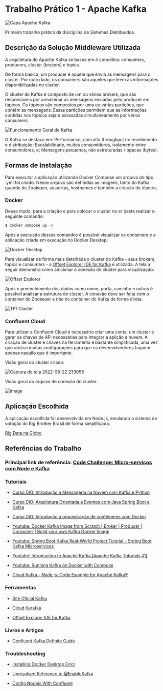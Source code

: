 # Trabalho Prático 1 - Apache Kafka

![Capa Apache Kafka](https://media-exp1.licdn.com/dms/image/C4D12AQHfzynVTuXI6w/article-cover_image-shrink_600_2000/0/1650307448706?e=1663804800&v=beta&t=9K3thBAKzsiy0epk3nMhbaAlxiv5zcLarOwvNfyBplM)

Primeiro trabalho prático da disiciplina de Sistemas Distribuídos.

## Descrição da Solução Middleware Utilizada

A arquitetura do Apache Kafka se basea em 4 conceitos: consumers, producers, cluster (brokers) e topics. 

De forma básica, um producer é aquele que envia as mensagens para o cluster. Por outro lado, os consumers são aqueles que leem as informações disponibilizadas no cluster.

O cluster do Kafka é composto de um ou vários brokers, que são responsáveis por armazenar as mensagens enviadas pelo producer em tópicos. Os tópicos são compostos por uma ou várias partições, que contêm as mensagens. Essas partições permitem que as informações contidas nos tópicos sejam acessadas simultaneamente por vários consumers. 

![Funcionamento Geral do Kafka](https://imgopt.infoq.com/fit-in/1200x2400/filters:quality(80)/filters:no_upscale()/articles/apache-kafka-licoes/pt/resources/Figura2-1565808316941.jpeg)

O Kafka se destaca em: Performance, com alto throughput no recebimento e distribuição; Escalabilidade, muitos consumidores, isolamento entre consumidores, e; Mensagens pequenas, não estruturadas / opacas (bytes).

## Formas de Instalação

Para executar a aplicação utilizando Docker Compose um arquivo do tipo .yml foi criado. Nesse arquivo são definidas as imagens, tanto do Kafka quando do Zookeper, as portas, hostnames e também a criação de tópicos. 

### Docker
Desse modo, para a criação e para colocar o cluster no ar basta realizar o seguinte comando: 

```bash
$ docker compose up -d
```

Após a execução desses comandos é possível visualizar os containers e a aplicação criada em execução no Docker Desktop:

![Docker Desktop](https://user-images.githubusercontent.com/39354498/185271121-40d00ea8-b8e1-4fb3-8d17-1b325536e7db.png)

Para visualizar de forma mais detalhada o cluster do Kafka - seus brokers, topics e consumers - a [Offset Explorer IDE for Kafka](https://www.kafkatool.com/download.html) é utilizada. A tela a seguir demonstra como adicionar a conexão do cluster para visualização:

![Offset Explorer](https://user-images.githubusercontent.com/39354498/185271000-528bd5e3-ad14-45e3-bfe0-524433f0bac4.png)

Após o preenchimento dos dados como nome, porta, caminho e outros é possível analisar a estrutura do cluster. A conexão deve ser feita com o container do Zookeper e não no container do Kafka de forma direta.

![TP1 Cluster](https://user-images.githubusercontent.com/39354498/185271539-090d43b5-f828-4a10-a671-7c4623cebcf2.png)

### Confluent Cloud

Para utilizar a Confluent Cloud é necessário criar uma conta, um cluster e gerar as chaves de API necessárias para integrar a aplição à nuvem. A criação de cluster e chaves na ferramenta é bastante simplificada, uma vez que abstrai muitas configurações para que os devenvolvedores foquem apenas naquilo que é importante.

Visão geral do cluster criado:

![Captura de tela 2022-08-22 233055](https://user-images.githubusercontent.com/39354498/186056038-ea121cf0-b3a0-489a-bb2b-e4bc859ceb3c.png)

Visão geral do arquivo de conexão do cluster:

![image](https://user-images.githubusercontent.com/39354498/186056246-493a3906-2389-4ced-8a56-22a7cc9acd7b.png)


## Aplicação Escolhida

A aplicação escolhida foi desenvolvida em Node.js, emulando o sistema de votação do Big Brother Brasil de forma simplificada.

[Big Data na Globo](https://cirocavani.github.io/post/bigdata-na-globocom/)


## Referências do Trabalho

### Principal link de referência: [Code Challenge: Micro-serviços com Node e Kafka](https://www.youtube.com/watch?v=-H8pD7sMcfo)

### Tutoriais

- [Curso DIO: Introdução a Mensageria na Nuvem com Kafka e Python](https://web.dio.me/course/introducao-mensageria-na-nuvem-com-kafka-e-python/learning/ffe8d5c7-ba73-49ff-bba5-27e81379df41)

- [Curso DIO: Arquitetura Orientada a Eventos com Java Spring Boot e Kafka](https://web.dio.me/course/arquitetura-orientada-a-eventos-com-java-spring-boot-e-kafka/learning/2ca710ba-6a28-481c-a663-6f85aaec329b)

- [Curso DIO: Introdução a orquestração de contêineres com Docker](https://web.dio.me/course/introducao-a-orquestracao-de-conteineres-com-docker/learning/c85d8e63-3431-4769-8d8d-39b019ad979f)

- [Youtube: Docker Kafka Image from Scratch | Broker | Producer | Consumer | Build your own Kafka Docker Image](https://www.youtube.com/watch?v=SEY1iXVDpNo)

- [Youtube: Spring Boot Kafka Real-World Project Tutorial - Spring Boot Kafka Microservices](https://www.youtube.com/watch?v=TkhU8d-uao8)

- [Youtube: Introduction to Apache Kafka [Apache Kafka Tutorials #1]](https://www.youtube.com/watch?v=cmzhqv1ZqGA&list=PLa6iDxjj_9qVGTh3jia-DAnlQj9N-VLGp&index=2)

- [Youtube: Running Kafka on Docker with Compose](https://www.youtube.com/watch?v=ncTosfaZ5cQ)

- [Cloud Kafka - Node.js: Code Example for Apache Kafka® ](https://docs.confluent.io/platform/6.2.1/tutorials/examples/clients/docs/nodejs.html)


### Ferramentas

- [Site Oficial Kafka](https://kafka.apache.org/)

- [Cloud Karafka](https://www.cloudkarafka.com/)

- [Offset Explorer IDE for Kafka](https://www.kafkatool.com/download.html)

### Livros e Artigos

- [Confluent Kafka Definite Guide](https://assets.confluent.io/m/1b509accf21490f0/original/20170707-EB-Confluent_Kafka_Definitive-Guide_Complete.pdf)


### Troubleshooting

- [Installing Docker Desktop Error](http://www.dark-hamster.com/software/how-to-solve-error-message-docker-failed-to-initialize-docker-desktop-is-shutting-down-when-running-docker-in-microsoft-windows/)

- [Unresolved Reference to @EnableKafka](https://stackoverflow.com/questions/64639836/plugin-org-springframework-bootspring-boot-maven-plugin-not-found)

- [Config Nodejs With Confluent](https://developer.confluent.io/get-started/nodejs/)
